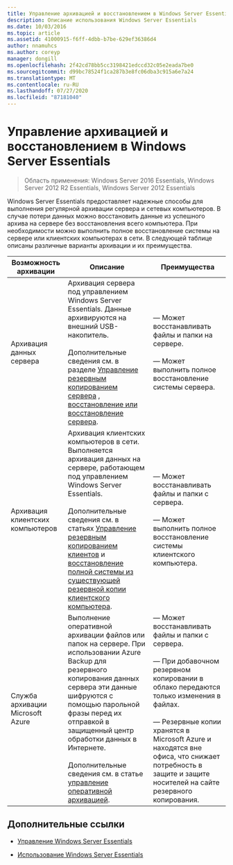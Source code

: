```yaml
---
title: Управление архивацией и восстановлением в Windows Server Essentials
description: Описание использования Windows Server Essentials
ms.date: 10/03/2016
ms.topic: article
ms.assetid: 41000915-f6ff-4dbb-b7be-629ef36386d4
author: nnamuhcs
ms.author: coreyp
manager: dongill
ms.openlocfilehash: 2f42cd78bb5cc3198421edccd32c05e2eada7be0
ms.sourcegitcommit: d99bc78524f1ca287b3e8fc06dba3c915a6e7a24
ms.translationtype: MT
ms.contentlocale: ru-RU
ms.lasthandoff: 07/27/2020
ms.locfileid: "87181040"
---
```

# <a name="manage-backup-and-restore-in-windows-server-essentials"></a>Управление архивацией и восстановлением в Windows Server Essentials

>Область применения: Windows Server 2016 Essentials, Windows Server 2012 R2 Essentials, Windows Server 2012 Essentials

 Windows Server Essentials предоставляет надежные способы для выполнения регулярной архивации сервера и сетевых компьютеров. В случае потери данных можно восстановить данные из успешного архива на сервере без восстановления всего компьютера. При необходимости можно выполнить полное восстановление системы на сервере или клиентских компьютерах в сети. В следующей таблице описаны различные варианты архивации и их преимущества.

|Возможность архивации|Описание|Преимущества|
|--------------------|-----------------|----------------|
|Архивация данных сервера|Архивация сервера под управлением Windows Server Essentials. Данные архивируются на внешний USB-накопитель.<br /><br /> Дополнительные сведения см. в разделе [Управление резервным копированием сервера](Manage-Server-Backup-in-Windows-Server-Essentials.md) , [восстановление или восстановление сервера](Restore-or-repair-your-server-running-Windows-Server-Essentials.md).|— Может восстанавливать файлы и папки на сервере.<br /><br /> — Может выполнить полное восстановление системы сервера.|
|Архивация клиентских компьютеров|Архивация клиентских компьютеров в сети. Выполняется архивация данных на сервере, работающем под управлением Windows Server Essentials.<br /><br /> Дополнительные сведения см. в статьях [Управление резервным копированием клиентов](Manage-Client-Computer-Backup-in-Windows-Server-Essentials.md) и [восстановление полной системы из существующей резервной копии клиентского компьютера](Restore-a-full-system-from-an-existing-client-computer-backup.md).|— Может восстанавливать файлы и папки с сервера.<br /><br /> — Может выполнить полное восстановление системы клиентского компьютера.|
| Служба архивации Microsoft Azure|Выполнение оперативной архивации файлов или папок на сервере. При использовании Azure Backup для резервного копирования данных сервера эти данные шифруются с помощью парольной фразы перед их отправкой в защищенный центр обработки данных в Интернете.<br /><br /> Дополнительные сведения см. в статье [управление оперативной архивацией](Manage-Online-Backup-in-Windows-Server-Essentials.md).|— Может восстанавливать файлы и папки с сервера.<br /><br /> — При добавочном резервном копировании в облако передаются только изменения в файлах.<br /><br /> — Резервные копии хранятся в Microsoft Azure и находятся вне офиса, что снижает потребность в защите и защите носителей на сайте резервного копирования.|

## <a name="additional-references"></a>Дополнительные ссылки

-   [Управление Windows Server Essentials](Manage-Windows-Server-Essentials.md)

-   [Использование Windows Server Essentials](../use/Use-Windows-Server-Essentials.md)
